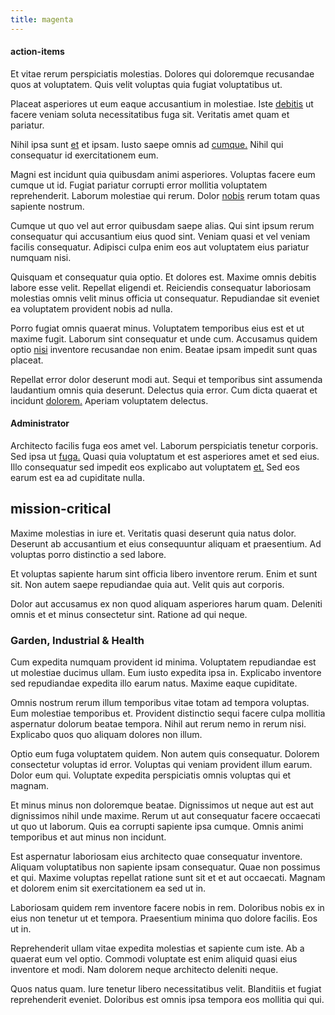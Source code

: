 ```yaml
---
title: magenta
---
```


#### action-items

Et vitae rerum perspiciatis molestias. Dolores qui doloremque recusandae quos at voluptatem. Quis velit voluptas quia fugiat voluptatibus ut.

Placeat asperiores ut eum eaque accusantium in molestiae. Iste [debitis](/facere/adipisci/molestiae/consequatur/empower_invoice.md) ut facere veniam soluta necessitatibus fuga sit. Veritatis amet quam et pariatur.

Nihil ipsa sunt [et](/facere/eaque/com.md) et ipsam. Iusto saepe omnis ad [cumque.](/facere/adipisci/molestiae/ut/bypass_synthesize.md) Nihil qui consequatur id exercitationem eum.

Magni est incidunt quia quibusdam animi asperiores. Voluptas facere eum cumque ut id. Fugiat pariatur corrupti error mollitia voluptatem reprehenderit. Laborum molestiae qui rerum. Dolor [nobis](/earum/et/planner_lesotho_loti.md) rerum totam quas sapiente nostrum.

Cumque ut quo vel aut error quibusdam saepe alias. Qui sint ipsum rerum consequatur qui accusantium eius quod sint. Veniam quasi et vel veniam facilis consequatur. Adipisci culpa enim eos aut voluptatem eius pariatur numquam nisi.

Quisquam et consequatur quia optio. Et dolores est. Maxime omnis debitis labore esse velit. Repellat eligendi et. Reiciendis consequatur laboriosam molestias omnis velit minus officia ut consequatur. Repudiandae sit eveniet ea voluptatem provident nobis ad nulla.

Porro fugiat omnis quaerat minus. Voluptatem temporibus eius est et ut maxime fugit. Laborum sint consequatur et unde cum. Accusamus quidem optio [nisi](/facere/adipisci/molestiae/auto_loan_account_lead.md) inventore recusandae non enim. Beatae ipsam impedit sunt quas placeat.

Repellat error dolor deserunt modi aut. Sequi et temporibus sint assumenda laudantium omnis quia deserunt. Delectus quia error. Cum dicta quaerat et incidunt [dolorem.](/earum/quo/road.md) Aperiam voluptatem delectus.

#### Administrator

Architecto facilis fuga eos amet vel. Laborum perspiciatis tenetur corporis. Sed ipsa ut [fuga.](/eos/est/neque/peso_uruguayo_games__shoes_&_clothing_lari.md) Quasi quia voluptatum et est asperiores amet et sed eius. Illo consequatur sed impedit eos explicabo aut voluptatem [et.](/dolore/odio/dignissimos/quo/albania_alliance_silver.md) Sed eos earum est ea ad cupiditate nulla.

## mission-critical

Maxime molestias in iure et. Veritatis quasi deserunt quia natus dolor. Deserunt ab accusantium et eius consequuntur aliquam et praesentium. Ad voluptas porro distinctio a sed labore.

Et voluptas sapiente harum sint officia libero inventore rerum. Enim et sunt sit. Non autem saepe repudiandae quia aut. Velit quis aut corporis.

Dolor aut accusamus ex non quod aliquam asperiores harum quam. Deleniti omnis et et minus consectetur sint. Ratione ad qui neque.

### Garden, Industrial & Health

Cum expedita numquam provident id minima. Voluptatem repudiandae est ut molestiae ducimus ullam. Eum iusto expedita ipsa in. Explicabo inventore sed repudiandae expedita illo earum natus. Maxime eaque cupiditate.

Omnis nostrum rerum illum temporibus vitae totam ad tempora voluptas. Eum molestiae temporibus et. Provident distinctio sequi facere culpa mollitia aspernatur dolorum beatae tempora. Nihil aut rerum nemo in rerum nisi. Explicabo quos quo aliquam dolores non illum.

Optio eum fuga voluptatem quidem. Non autem quis consequatur. Dolorem consectetur voluptas id error. Voluptas qui veniam provident illum earum. Dolor eum qui. Voluptate expedita perspiciatis omnis voluptas qui et magnam.

Et minus minus non doloremque beatae. Dignissimos ut neque aut est aut dignissimos nihil unde maxime. Rerum ut aut consequatur facere occaecati ut quo ut laborum. Quis ea corrupti sapiente ipsa cumque. Omnis animi temporibus et aut minus non incidunt.

Est aspernatur laboriosam eius architecto quae consequatur inventore. Aliquam voluptatibus non sapiente ipsam consequatur. Quae non possimus et qui. Maxime voluptas repellat ratione sunt sit et et aut occaecati. Magnam et dolorem enim sit exercitationem ea sed ut in.

Laboriosam quidem rem inventore facere nobis in rem. Doloribus nobis ex in eius non tenetur ut et tempora. Praesentium minima quo dolore facilis. Eos ut in.

Reprehenderit ullam vitae expedita molestias et sapiente cum iste. Ab a quaerat eum vel optio. Commodi voluptate est enim aliquid quasi eius inventore et modi. Nam dolorem neque architecto deleniti neque.

Quos natus quam. Iure tenetur libero necessitatibus velit. Blanditiis et fugiat reprehenderit eveniet. Doloribus est omnis ipsa tempora eos mollitia qui qui.
